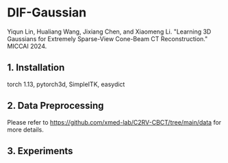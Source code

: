 # DIF-Gaussian

Yiqun Lin, Hualiang Wang, Jixiang Chen, and Xiaomeng Li. "Learning 3D Gaussians for Extremely Sparse-View Cone-Beam CT Reconstruction." MICCAI 2024.

## 1. Installation

torch 1.13, pytorch3d, SimpleITK, easydict

## 2. Data Preprocessing

Please refer to https://github.com/xmed-lab/C2RV-CBCT/tree/main/data for more details.

## 3. Experiments


